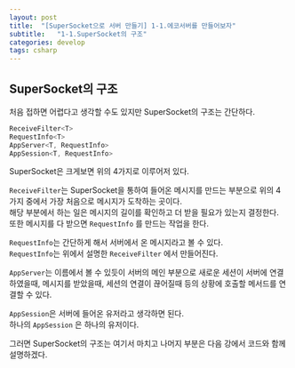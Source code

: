 ```yaml
---
layout: post
title:  "[SuperSocket으로 서버 만들기] 1-1.에코서버를 만들어보자"
subtitle:   "1-1.SuperSocket의 구조"
categories: develop
tags: csharp
---
```


## SuperSocket의 구조

처음 접하면 어렵다고 생각할 수도 있지만 SuperSocket의 구조는 간단하다.

```csharp
ReceiveFilter<T>
RequestInfo<T>
AppServer<T, RequestInfo>
AppSession<T, RequestInfo>
```

SuperSocket은 크게보면 위의 4가지로 이루어저 있다.

```ReceiveFilter```는 SuperSocket을 통하여 들어온 메시지를 만드는 부분으로 위의 4 가지 중에서 가장 처음으로 메시지가 도착하는 곳이다.  
해당 부분에서 하는 일은 메시지의 길이를 확인하고 더 받을 필요가 있는지 결정한다.  
또한 메시지를 다 받으면 ```RequestInfo``` 를 만드는 작업을 한다.


```RequestInfo```는 간단하게 해서 서버에서 온 메시지라고 볼 수 있다.  
```RequestInfo```는 위에서 설명한 ```ReceiveFilter``` 에서 만들어진다.


```AppServer```는 이름에서 볼 수 있듯이 서버의 메인 부분으로 새로운 세션이 서버에 연결하였을때, 메시지를 받았을때, 세션의 연결이 끊어질때 등의 상황에 호출할 메서드를 연결할 수 있다.

```AppSession```은 서버에 들어온 유저라고 생각하면 된다.  
하나의 ```AppSession``` 은 하나의 유저이다. 

그러면 SuperSocket의 구조는 여기서 마치고 나머지 부분은 다음 강에서 코드와 함께 설명하겠다.